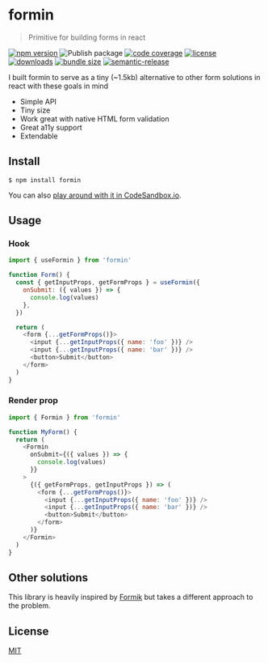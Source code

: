 # formin

> Primitive for building forms in react

[![npm version](https://badgen.net/npm/v/formin)](https://www.npmjs.com/package/formin)
![Publish package](https://github.com/alexandernanberg/formin/workflows/Publish%20package/badge.svg)
[![code coverage](https://badgen.net/codecov/c/github/alexandernanberg/formin)](https://codecov.io/gh/alexandernanberg/formin)
[![license](https://badgen.net/npm/license/formin)](https://www.npmjs.com/package/formin)
[![downloads](https://badgen.net/npm/dm/formin)](https://www.npmjs.com/package/formin)
[![bundle size](https://badgen.net/bundlephobia/minzip/formin)](https://bundlephobia.com/result?p=formin)
[![semantic-release](https://badgen.net/badge/%F0%9F%93%A6%F0%9F%9A%80/semantic%20release/e10079)](https://github.com/semantic-release/semantic-release)

I built formin to serve as a tiny (~1.5kb) alternative to other form solutions in react with these goals in mind

- Simple API
- Tiny size
- Work great with native HTML form validation
- Great a11y support
- Extendable

## Install

```
$ npm install formin
```

You can also [play around with it in CodeSandbox.io](https://codesandbox.io/s/mj1jr59nxp).

## Usage

### Hook

```js
import { useFormin } from 'formin'

function Form() {
  const { getInputProps, getFormProps } = useFormin({
    onSubmit: ({ values }) => {
      console.log(values)
    },
  })

  return (
    <form {...getFormProps()}>
      <input {...getInputProps({ name: 'foo' })} />
      <input {...getInputProps({ name: 'bar' })} />
      <button>Submit</button>
    </form>
  )
}
```

### Render prop

```js
import { Formin } from 'formin'

function MyForm() {
  return (
    <Formin
      onSubmit={({ values }) => {
        console.log(values)
      }}
    >
      {({ getFormProps, getInputProps }) => (
        <form {...getFormProps()}>
          <input {...getInputProps({ name: 'foo' })} />
          <input {...getInputProps({ name: 'bar' })} />
          <button>Submit</button>
        </form>
      )}
    </Formin>
  )
}
```

## Other solutions

This library is heavily inspired by [Formik](https://github.com/jaredpalmer/formik) but takes a different approach to the problem.

## License

[MIT](./license)
